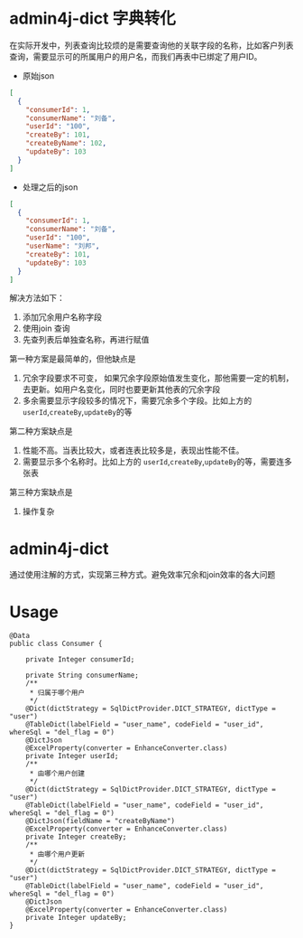 # admin4j-dict 字典转化

在实际开发中，列表查询比较烦的是需要查询他的关联字段的名称，比如客户列表查询，需要显示可的所属用户的用户名，而我们再表中已绑定了用户ID。

- 原始json

```json
[
  {
    "consumerId": 1,
    "consumerName": "刘备",
    "userId": "100",
    "createBy": 101,
    "createByName": 102,
    "updateBy": 103
  }
]
```

- 处理之后的json

```json
[
  {
    "consumerId": 1,
    "consumerName": "刘备",
    "userId": "100",
    "userName": "刘邦",
    "createBy": 101,
    "updateBy": 103
  }
]
```

解决方法如下：

1. 添加冗余用户名称字段
2. 使用join 查询
3. 先查列表后单独查名称，再进行赋值

第一种方案是最简单的，但他缺点是

1. 冗余字段要求不可变， 如果冗余字段原始值发生变化，那他需要一定的机制，去更新。如用户名变化，同时也要更新其他表的冗余字段
2. 多余需要显示字段较多的情况下，需要冗余多个字段。比如上方的 `userId`,`createBy`,`updateBy`的等

第二种方案缺点是

1. 性能不高。当表比较大，或者连表比较多是，表现出性能不佳。
2. 需要显示多个名称时。比如上方的 `userId`,`createBy`,`updateBy`的等，需要连多张表

第三种方案缺点是

1. 操作复杂

# admin4j-dict

通过使用注解的方式，实现第三种方式。避免效率冗余和join效率的各大问题

# Usage

```
@Data
public class Consumer {

    private Integer consumerId;

    private String consumerName;
    /**
     * 归属于哪个用户
     */
    @Dict(dictStrategy = SqlDictProvider.DICT_STRATEGY, dictType = "user")
    @TableDict(labelField = "user_name", codeField = "user_id", whereSql = "del_flag = 0")
    @DictJson
    @ExcelProperty(converter = EnhanceConverter.class)
    private Integer userId;
    /**
     * 由哪个用户创建
     */
    @Dict(dictStrategy = SqlDictProvider.DICT_STRATEGY, dictType = "user")
    @TableDict(labelField = "user_name", codeField = "user_id", whereSql = "del_flag = 0")
    @DictJson(fieldName = "createByName")
    @ExcelProperty(converter = EnhanceConverter.class)
    private Integer createBy;
    /**
     * 由哪个用户更新
     */
    @Dict(dictStrategy = SqlDictProvider.DICT_STRATEGY, dictType = "user")
    @TableDict(labelField = "user_name", codeField = "user_id", whereSql = "del_flag = 0")
    @DictJson
    @ExcelProperty(converter = EnhanceConverter.class)
    private Integer updateBy;
}
```

